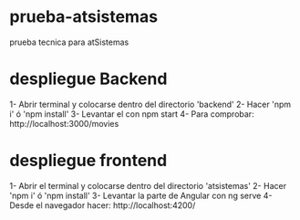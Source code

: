 # prueba-atsistemas
prueba tecnica para atSistemas
# despliegue Backend
1- Abrir terminal y colocarse dentro del directorio 'backend'
2- Hacer 'npm i' ó 'npm install'
3- Levantar el con npm start 
4- Para comprobar: http://localhost:3000/movies
# despliegue frontend
1- Abrir el terminal y colocarse dentro del directorio 'atsistemas'
2- Hacer 'npm i' ó 'npm install'
3- Levantar la parte de Angular con ng serve
4- Desde el navegador hacer: http://localhost:4200/